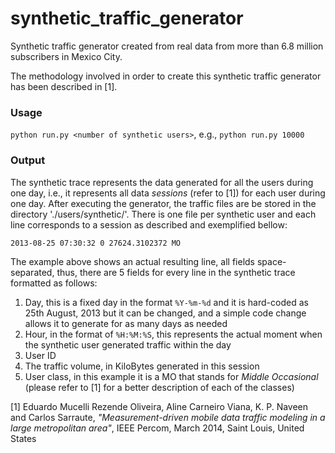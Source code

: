 # synthetic_traffic_generator

Synthetic traffic generator created from real data from more than 6.8 million subscribers in Mexico City.

The methodology involved in order to create this synthetic traffic generator has been described in [1]. 

### Usage 

`python run.py <number of synthetic users>`, e.g., `python run.py 10000`

### Output

The synthetic trace represents the data generated for all the users during one day, i.e., it represents all data *sessions* (refer to [1]) for each user during one day. After executing the generator, the traffic files are be stored in the directory './users/synthetic/'. There is one file per synthetic user and each line corresponds to a session as described and exemplified bellow:

`2013-08-25 07:30:32 0 27624.3102372 MO`

The example above shows an actual resulting line, all fields space-separated, thus, there are 5 fields for every line in the synthetic trace formatted as follows:

1. Day, this is a fixed day in the format `%Y-%m-%d` and it is hard-coded as 25th August, 2013 but it can be changed, and a simple code change allows it to generate for as many days as needed
2. Hour, in the format of `%H:%M:%S`, this represents the actual moment when the synthetic user generated traffic within the day
3. User ID
4. The traffic volume, in KiloBytes generated in this session
5. User class, in this example it is a MO that stands for *Middle Occasional* (please refer to [1] for a better description of each of the classes)   


[1] Eduardo Mucelli Rezende Oliveira, Aline Carneiro Viana, K. P. Naveen and Carlos Sarraute, *"Measurement-driven mobile data traffic modeling in a large metropolitan area"*, IEEE Percom, March 2014, Saint Louis, United States

